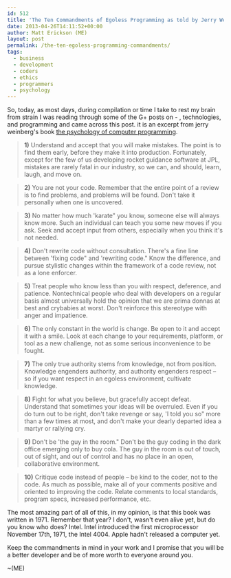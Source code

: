 ```yaml
---
id: 512
title: 'The Ten Commandments of Egoless Programming as told by Jerry Weinberg: The Psychology of Computer Programming'
date: 2013-04-26T14:11:52+00:00
author: Matt Erickson (ME)
layout: post
permalink: /the-ten-egoless-programming-commandments/
tags:
  - business
  - development
  - coders
  - ethics
  - programmers
  - psychology
---
```

So, today, as most days, during compilation or time I take to rest my brain from strain I was reading through some of the G+ posts on   - , technologies, and programming and came across this post. it is an excerpt from jerry weinberg's book <a href="http://www.amazon.com/the-psychology-computer-programming-anniversary/dp/0932633420/ref=sr_1_1?ie=utf8&#038;qid=1366999209&#038;sr=8-1&#038;keywords=the+psychology+of+computer+programming" title="the psychology of computer programming" target="_blank">the psychology of computer programming</a>. 
  


> **1)** Understand and accept that you will make mistakes. The point is to find them early, before they make it into production. Fortunately, except for the few of us developing rocket guidance software at JPL, mistakes are rarely fatal in our industry, so we can, and should, learn, laugh, and move on.   
> 
  
> **2)** You are not your code. Remember that the entire point of a review is to find problems, and problems will be found. Don't take it personally when one is uncovered.   
> 
  
> **3)** No matter how much 'karate" you know, someone else will always know more. Such an individual can teach you some new moves if you ask. Seek and accept input from others, especially when you think it's not needed.   
> 
  
> **4)** Don't rewrite code without consultation. There's a fine line between 'fixing code" and 'rewriting code." Know the difference, and pursue stylistic changes within the framework of a code review, not as a lone enforcer.   
> 
  
> **5)** Treat people who know less than you with respect, deference, and patience. Nontechnical people who deal with developers on a regular basis almost universally hold the opinion that we are prima donnas at best and crybabies at worst. Don't reinforce this stereotype with anger and impatience.   
> 
  
> **6)** The only constant in the world is change. Be open to it and accept it with a smile. Look at each change to your requirements, platform, or tool as a new challenge, not as some serious inconvenience to be fought.   
> 
  
> **7)** The only true authority stems from knowledge, not from position. Knowledge engenders authority, and authority engenders respect – so if you want respect in an egoless environment, cultivate knowledge.   
> 
  
> **8)** Fight for what you believe, but gracefully accept defeat. Understand that sometimes your ideas will be overruled. Even if you do turn out to be right, don't take revenge or say, 'I told you so" more than a few times at most, and don't make your dearly departed idea a martyr or rallying cry.   
> 
  
> **9)** Don't be 'the guy in the room." Don't be the guy coding in the dark office emerging only to buy cola. The guy in the room is out of touch, out of sight, and out of control and has no place in an open, collaborative environment.   
> 
  
> **10)** Critique code instead of people – be kind to the coder, not to the code. As much as possible, make all of your comments positive and oriented to improving the code. Relate comments to local standards, program specs, increased performance, etc.  

  
The most amazing part of all of this, in my opinion, is that this book was written in 1971. Remember that year? I don't, wasn't even alive yet, but do you know who does? Intel. Intel introduced the first microprocessor November 17th, 1971, the Intel 4004. Apple hadn't released a computer yet.   

  
Keep the commandments in mind in your work and I promise that you will be a better developer and be of more worth to everyone around you.   

  
~(ME)